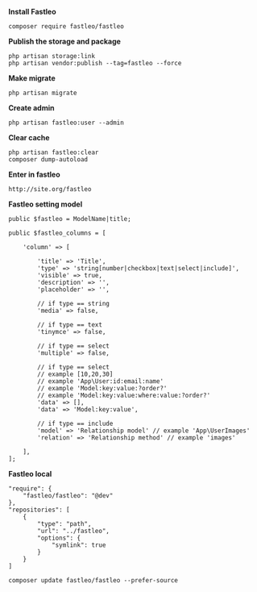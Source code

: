**Install Fastleo**

    composer require fastleo/fastleo

****Publish the storage and package****

    php artisan storage:link
    php artisan vendor:publish --tag=fastleo --force

****Make migrate****

    php artisan migrate

****Create admin****

    php artisan fastleo:user --admin

****Clear cache****

    php artisan fastleo:clear
    composer dump-autoload

****Enter in fastleo****

    http://site.org/fastleo

****Fastleo setting model****
    
    public $fastleo = ModelName|title;

    public $fastleo_columns = [
    
        'column' => [
        
            'title' => 'Title',
            'type' => 'string[number|checkbox|text|select|include]',
            'visible' => true,
            'description' => '',
            'placeholder' => '',
            
            // if type == string
            'media' => false,
            
            // if type == text
            'tinymce' => false,
            
            // if type == select
            'multiple' => false,
            
            // if type == select
            // example [10,20,30]
            // example 'App\User:id:email:name'
            // example 'Model:key:value:?order?'
            // example 'Model:key:value:where:value:?order?'
            'data' => [],
            'data' => 'Model:key:value',
            
            // if type == include
            'model' => 'Relationship model' // example 'App\UserImages'
            'relation' => 'Relationship method' // example 'images'
            
        ],
    ];
    
****Fastleo local****

    "require": {
        "fastleo/fastleo": "@dev"
    },
    "repositories": [
        {
            "type": "path",
            "url": "../fastleo",
            "options": {
                "symlink": true
            }
        }
    ]

    composer update fastleo/fastleo --prefer-source